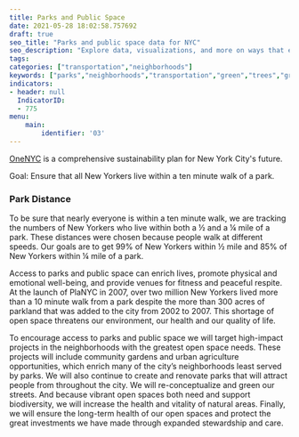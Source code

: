 ```yaml
---
title: Parks and Public Space
date: 2021-05-28 18:02:58.757692
draft: true
seo_title: "Parks and public space data for NYC"
seo_description: "Explore data, visualizations, and more on ways that environments shape health in New York City's neighborhoods.."
tags: 
categories: ["transportation","neighborhoods"]
keywords: ["parks","neighborhoods","transportation","green","trees","greenspace"]
indicators:
- header: null
  IndicatorID: 
  - 775
menu:
    main:
        identifier: '03'
---
```


[OneNYC](http://www1.nyc.gov/html/onenyc/index.html) is a comprehensive sustainability plan for New York City's future.

Goal: Ensure that all New Yorkers live within a ten minute walk of a park.

### Park Distance

To be sure that nearly everyone is within a ten minute walk, we are tracking the numbers of New Yorkers who live within both a ½ and a ¼ mile of a park. These distances were chosen because people walk at different speeds. Our goals are to get 99% of New Yorkers within ½ mile and 85% of New Yorkers within ¼ mile of a park.  
  
 Access to parks and public space can enrich lives, promote physical and emotional well-being, and provide venues for fitness and peaceful respite. At the launch of PlaNYC in 2007, over two million New Yorkers lived more than a 10 minute walk from a park despite the more than 300 acres of parkland that was added to the city from 2002 to 2007. This shortage of open space threatens our environment, our health and our quality of life.   
  
 To encourage access to parks and public space we will target high-impact projects in the neighborhoods with the greatest open space needs. These projects will include community gardens and urban agriculture opportunities, which enrich many of the city’s neighborhoods least served by parks. We will also continue to create and renovate parks that will attract people from throughout the city. We will re-conceptualize and green our streets. And because vibrant open spaces both need and support biodiversity, we will increase the health and vitality of natural areas. Finally, we will ensure the long-term health of our open spaces and protect the great investments we have made through expanded stewardship and care.
